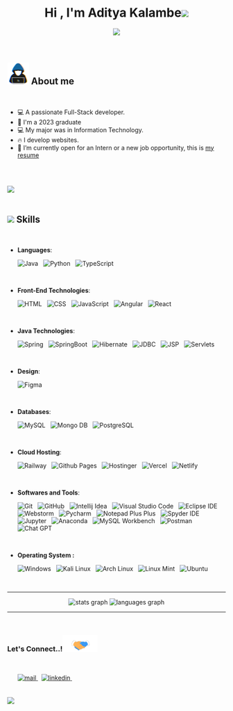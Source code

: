 
<h1 align="center"><b>Hi , I'm Aditya Kalambe</b><img src="https://media.giphy.com/media/hvRJCLFzcasrR4ia7z/giphy.gif" width="35"></h1>

<p align="center"> 
  <img src="https://readme-typing-svg.herokuapp.com?font=Time+New+Roman&color=cyan&size=25&center=true&vCenter=true&width=600&height=100&lines=<>+I'm+InnoDareDevil,;Danger+is+my+Playground,;Innovation+is+my+Weapon!,;A+passionate+Full-Stack+Developer,;Done+3+internships,;Computer+Science+and+Engineering+Student,;Active+Learner,;Love+to+learn+new+stuffs..</>">
</p>

<br>

## <picture><img src = "https://github.com/0xAbdulKhalid/0xAbdulKhalid/raw/main/assets/mdImages/about_me.gif" width = 50px></picture> **About me**

[//]: # (<picture> <img align="right" src="https://github.com/0xAbdulKhalid/0xAbdulKhalid/raw/main/assets/mdImages/Right_Side.gif" width = 250px></picture>)

<br>

- 💻 A passionate Full-Stack developer.
- 🎒 I'm a 2023 graduate
- 💻 My major was in Information Technology.
- 🔥 I develop websites.
- 👀 I’m currently open for an Intern or a new job opportunity, this is [my resume](https://drive.google.com/file/d/1yEKV5RS9KTauoIRoMXyE81GxF85eAeRm/view?usp=sharing)


<br><br>

<img src="https://user-images.githubusercontent.com/73097560/115834477-dbab4500-a447-11eb-908a-139a6edaec5c.gif"><br><br>

## <img src="https://media2.giphy.com/media/QssGEmpkyEOhBCb7e1/giphy.gif?cid=ecf05e47a0n3gi1bfqntqmob8g9aid1oyj2wr3ds3mg700bl&rid=giphy.gif" width ="25"><b> Skills</b>
<br>

<p align="center">

- **Languages**:

    ![Java](https://img.shields.io/badge/java-%23ED8B00.svg?&style=for-the-badge&logo=java&logoColor=white) &nbsp;
    ![Python](https://img.shields.io/badge/Python%20-%2314354C.svg?style=for-the-badge&logo=python&logoColor=white) &nbsp;
    ![TypeScript](https://img.shields.io/badge/typescript%20-3178C6.svg?style=for-the-badge&logo=typescript&logoColor=white) &nbsp;

<br>   

- **Front-End Technologies**:

  ![HTML](https://img.shields.io/badge/html_5%20-%23E34F26.svg?&style=for-the-badge&logo=html5&logoColor=white) &nbsp;
  ![CSS](https://img.shields.io/badge/css_3%20-%231572B6.svg?&style=for-the-badge&logo=css3&logoColor=white) &nbsp;
  ![JavaScript](https://img.shields.io/badge/javascript%20-F7DF1E.svg?&style=for-the-badge&logo=javascript&logoColor=white) &nbsp;
  ![Angular](https://img.shields.io/badge/angular%20-red.svg?&style=for-the-badge&logo=angular&logoColor=white) &nbsp;
  ![React](https://img.shields.io/badge/react%20-61DAFB.svg?&style=for-the-badge&logo=react&logoColor=white) &nbsp;

<br>
    
- **Java Technologies**:

   ![Spring](https://img.shields.io/badge/spring%20-%6DB33F.svg?&style=for-the-badge&logo=spring&logoColor=white) &nbsp;
   ![SpringBoot](https://img.shields.io/badge/spring_boot%20-%6DB33F.svg?&style=for-the-badge&logo=springboot&logoColor=white) &nbsp;
   ![Hibernate](https://img.shields.io/badge/hibernate%20-gray.svg?&style=for-the-badge&logo=hibernate&logoColor=white) &nbsp;
   ![JDBC](https://img.shields.io/badge/jdbc%20-%23ED8B00.svg?&style=for-the-badge&logo=jdbc&logoColor=white) &nbsp;
   ![JSP](https://img.shields.io/badge/jsp%20-%23ED8B00.svg?&style=for-the-badge&logo=jsp&logoColor=white) &nbsp;
   ![Servlets](https://img.shields.io/badge/Servlets%20-%23ED8B00.svg?&style=for-the-badge&logo=servlets&logoColor=white) &nbsp;

<br>

- **Design**:

    ![Figma](https://img.shields.io/badge/figma%20-%23F24E1E.svg?&style=for-the-badge&logo=figma&logoColor=white) &nbsp;
  
<br>

- **Databases**:

    ![MySQL](https://img.shields.io/badge/mysql-4479A1.svg?&style=for-the-badge&logo=mysql&logoColor=white) &nbsp;
    ![Mongo DB](https://img.shields.io/badge/mongodb-47A248.svg?&style=for-the-badge&logo=mongodb&logoColor=white) &nbsp;
    ![PostgreSQL](https://img.shields.io/badge/postgre_sql-4169E1.svg?&style=for-the-badge&logo=postgresql&logoColor=white) &nbsp;
    
<br>

- **Cloud Hosting**:

  ![Railway](https://img.shields.io/badge/railway-0B0D0E.svg?style=for-the-badge&logo=railway&logoColor=white) &nbsp;
  ![Github Pages](https://img.shields.io/badge/github_pages-%23121011.svg?style=for-the-badge&logo=github&logoColor=white) &nbsp;
  ![Hostinger](https://img.shields.io/badge/hostinger-673DE6.svg?style=for-the-badge&logo=hostinger&logoColor=white) &nbsp;
  ![Vercel](https://img.shields.io/badge/vercel-000000.svg?style=for-the-badge&logo=vercel&logoColor=white) &nbsp;
  ![Netlify](https://img.shields.io/badge/netlify-00C7B7.svg?style=for-the-badge&logo=netlify&logoColor=white) &nbsp;
  
<br>

- **Softwares and Tools**:

    ![Git](https://img.shields.io/badge/git-%23F05033.svg?style=for-the-badge&logo=git&logoColor=white) &nbsp;
    ![GitHub](https://img.shields.io/badge/github-%23121011.svg?style=for-the-badge&logo=github&logoColor=white) &nbsp;
    ![Intellij Idea](https://img.shields.io/badge/intellij_idea-000000.svg?style=for-the-badge&logo=intellijidea&logoColor=white) &nbsp;
    ![Visual Studio Code](https://img.shields.io/badge/Visual%20Studio%20Code-0078d7.svg?style=for-the-badge&logo=visual-studio-code&logoColor=white) &nbsp;
    ![Eclipse IDE](https://img.shields.io/badge/eclipse_ide-2C2255.svg?style=for-the-badge&logo=eclipseide&logoColor=white) &nbsp;
    ![Webstorm](https://img.shields.io/badge/webstorm-000000.svg?style=for-the-badge&logo=webstorm&logoColor=white) &nbsp;
    ![Pycharm](https://img.shields.io/badge/pycharm-000000.svg?style=for-the-badge&logo=pycharm&logoColor=white) &nbsp;
    ![Notepad Plus Plus](https://img.shields.io/badge/notepad++-90E59A.svg?style=for-the-badge&logo=notepadplusplus&logoColor=white) &nbsp;
    ![Spyder IDE](https://img.shields.io/badge/spyder_ide-FF0000.svg?style=for-the-badge&logo=spyderide&logoColor=white) &nbsp;
    ![Jupyter](https://img.shields.io/badge/jupyter-F37626.svg?style=for-the-badge&logo=jupyter&logoColor=white) &nbsp;
    ![Anaconda](https://img.shields.io/badge/anaconda-44A833.svg?style=for-the-badge&logo=anaconda&logoColor=white) &nbsp;
    ![MySQL Workbench](https://img.shields.io/badge/MySQL_workbench-1E93D9.svg?style=for-the-badge&logo=blockbench&logoColor=white) &nbsp;
    ![Postman](https://img.shields.io/badge/postman-FF6C37.svg?style=for-the-badge&logo=postman&logoColor=white) &nbsp;
    ![Chat GPT](https://img.shields.io/badge/chat_gpt-412991.svg?style=for-the-badge&logo=openai&logoColor=white) &nbsp;

<br>

- **Operating System :**

    ![Windows](https://img.shields.io/badge/windows-0078D4.svg?style=for-the-badge&logo=windows&logoColor=white) &nbsp;
    ![Kali Linux](https://img.shields.io/badge/kali_linux-557C94.svg?style=for-the-badge&logo=kalilinux&logoColor=white) &nbsp;
    ![Arch Linux](https://img.shields.io/badge/arch_linux-1793D1.svg?style=for-the-badge&logo=archlinux&logoColor=white) &nbsp;
    ![Linux Mint](https://img.shields.io/badge/linux_mint-87CF3E.svg?style=for-the-badge&logo=linuxmint&logoColor=white) &nbsp;
    ![Ubuntu](https://img.shields.io/badge/ubuntu-E95420.svg?style=for-the-badge&logo=ubuntu&logoColor=white) &nbsp;


</p>
<br>

-----

<div align="center">
  <img src="https://github-readme-stats.vercel.app/api?username=adityakalambe01&hide_title=false&hide_rank=false&show_icons=true&include_all_commits=true&count_private=true&disable_animations=false&theme=dracula&locale=en&hide_border=false&order=1" height="150" alt="stats graph"  />
  <img src="https://github-readme-stats.vercel.app/api/top-langs?username=adityakalambe01&locale=en&hide_title=false&layout=compact&card_width=320&langs_count=5&theme=dracula&hide_border=false&order=2" height="150" alt="languages graph"  />
</div>

-----

<br>
<h3><b> Let's Connect..!</b><img src="https://github.com/0xAbdulKhalid/0xAbdulKhalid/raw/main/assets/mdImages/handshake.gif" width ="80"></h3>
<br>

<div align='left'>

<ul>

<a href="mailto:adityakalambe20@gmail.com" target="_blank">
  <img src="https://img.shields.io/badge/Gmail-D14836?style=for-the-badge&logo=gmail&logoColor=white" alt=mail style="margin-bottom: 5px;" />
</a> &nbsp;
<a href="https://www.linkedin.com/in/adityakalambe/" target="_blank">
  <img src="https://img.shields.io/badge/linkedin-%230077B5.svg?style=for-the-badge&logo=linkedin&logoColor=white" alt=linkedin style="margin-bottom: 5px;"/>
</a> &nbsp;
 &nbsp;


</ul>
</div>

<br>
<img src="https://user-images.githubusercontent.com/73097560/115834477-dbab4500-a447-11eb-908a-139a6edaec5c.gif">
<br>
<br><br>
